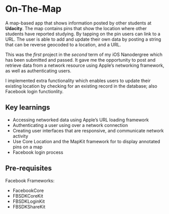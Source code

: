 # On-The-Map
A map-based app that shows information posted by other students at **Udacity**. The map contains pins that show the location where other students have reported studying. By tapping on the pin users can link to a URL. The user is able to add and update their own data by posting a string that can be reverse geocoded to a location, and a URL.

This was the *first* project in the *second* term of my iOS Nanodergree which has been submitted and passed. It gave me the  opportunity to post and retrieve data from a network resource using Apple’s networking framework, as well as authenticating users.

I implemented extra functionality which enables users to update their existing location by checking for an existing record in the database; also Facebook login functionlity.

## Key learnings
- Accessing networked data using Apple’s URL loading framework
- Authenticating a user using over a network connection
- Creating user interfaces that are responsive, and communicate network activity
- Use Core Location and the MapKit framework for to display annotated pins on a map
- Facebook login process

## Pre-requisites
Facebook Frameworks:
- FacebookCore
- FBSDKCoreKit
- FBSDKLoginKit
- FBSDKShareKit
